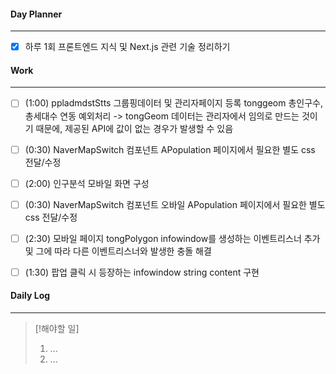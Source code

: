 
#### Day Planner
---
- [x] 하루 1회 프론트엔드 지식 및 Next.js 관련 기술 정리하기


#### Work
---
- [ ] (1:00) ppladmdstStts 그룹핑데이터 및 관리자페이지 등록 tonggeom 총인구수, 총세대수 연동 예외처리 -> tongGeom 데이터는 관리자에서 임의로 만드는 것이기 때문에, 제공된 API에 값이 없는 경우가 발생할 수 있음
- [ ] (0:30) NaverMapSwitch 컴포넌트 APopulation 페이지에서 필요한 별도 css 전달/수정
- [ ] (2:00) 인구분석 모바일 화면 구성
- [ ] (0:30) NaverMapSwitch 컴포넌트 오바일 APopulation 페이지에서 필요한 별도 css 전달/수정
- [ ] (2:30) 모바일 페이지 tongPolygon infowindow를 생성하는 이벤트리스너 추가 및 그에 따라 다른 이벤트리스너와 발생한 충돌 해결
- [ ] (1:30) 팝업 클릭 시 등장하는 infowindow string content 구현


#### Daily Log
---

> [!해야할 일]
> 1. ...
> 2. ...



